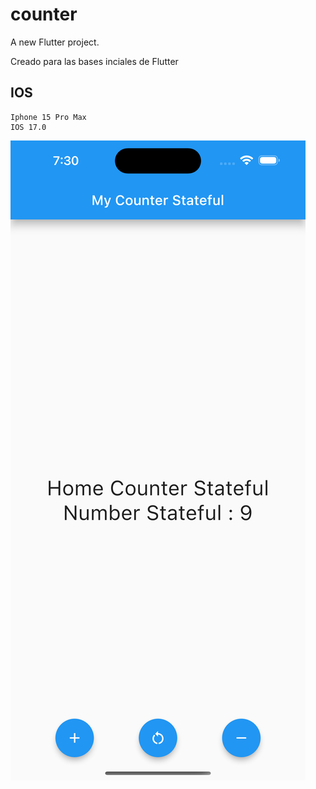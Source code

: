 # counter

A new Flutter project.


Creado para las bases inciales de Flutter

## IOS

```shell
Iphone 15 Pro Max
IOS 17.0
```
![Result IOS](./Img/ios.png "Capture IOS")